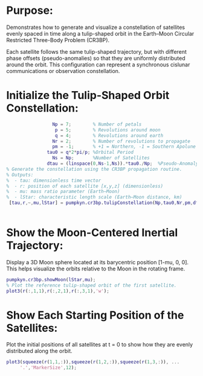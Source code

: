 
# Purpose:

Demonstrates how to generate and visualize a constellation of satellites evenly spaced in time along a tulip\-shaped orbit in the Earth–Moon Circular Restricted Three\-Body Problem (CR3BP).


Each satellite follows the same tulip\-shaped trajectory, but with different phase offsets (pseudo\-anomalies) so that they are uniformly distributed around the orbit. This configuration can represent a synchronous cislunar communications or observation constellation.

# Initialize the Tulip\-Shaped Orbit Constellation:
```matlab
                 Np = 7;        % Number of petals
                  p = 5;        % Revolutions around moon
                  q = 4;        % Revolutions around earth
                 Nr = 2;        % Number of revolutions to propagate
                 pm = -1;       % +1 = Northern, -1 = Southern Apolune
               tau0 = q*2*pi/p; %Orbital Period
                 Ns = Np;       %Number of Satellites
               dtau = (linspace(0,Ns-1,Ns)).*tau0./Np;  %Pseudo-Anomaly (ND)
% Generate the constellation using the CR3BP propagation routine.
% Outputs:
%  - tau: dimensionless time vector
%  - r: position of each satellite [x,y,z] (dimensionless)
%  - mu: mass ratio parameter (Earth–Moon)
%  - lStar: characteristic length scale (Earth–Moon distance, km)
 [tau,r,~,mu,lStar] = pumpkyn.cr3bp.tulipConstellation(Np,tau0,Nr,pm,dtau);
     
```
# Show the Moon\-Centered Inertial Trajectory:

Display a 3D Moon sphere located at its barycentric position \[1\-mu, 0, 0\]. This helps visualize the orbits relative to the Moon in the rotating frame.

```matlab
pumpkyn.cr3bp.showMoon(lStar,mu);
% Plot the reference tulip-shaped orbit of the first satellite.
plot3(r(:,1,1),r(:,2,1),r(:,3,1),'w');
```
# Show Each Starting Position of the Satellites:

Plot the initial positions of all satellites at t = 0 to show how they are evenly distributed along the orbit.

```matlab
plot3(squeeze(r(1,1,:)),squeeze(r(1,2,:)),squeeze(r(1,3,:)), ...
     '.','MarkerSize',12);
```
